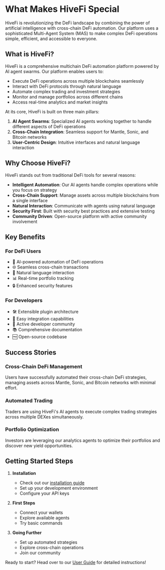 # What Makes HiveFi Special

HiveFi is revolutionizing the DeFi landscape by combining the power of artificial intelligence with cross-chain DeFi automation. Our platform uses a sophisticated Multi-Agent System (MAS) to make complex DeFi operations simple, efficient, and accessible to everyone.

## What is HiveFi?

HiveFi is a comprehensive multichain DeFi automation platform powered by AI agent swarms. Our platform enables users to:
- Execute DeFi operations across multiple blockchains seamlessly
- Interact with DeFi protocols through natural language
- Automate complex trading and investment strategies
- Monitor and manage portfolios across different chains
- Access real-time analytics and market insights

At its core, HiveFi is built on three main pillars:
1. **AI Agent Swarms**: Specialized AI agents working together to handle different aspects of DeFi operations
2. **Cross-Chain Integration**: Seamless support for Mantle, Sonic, and Bitcoin networks
3. **User-Centric Design**: Intuitive interfaces and natural language interaction

## Why Choose HiveFi?

HiveFi stands out from traditional DeFi tools for several reasons:

- **Intelligent Automation**: Our AI agents handle complex operations while you focus on strategy
- **Cross-Chain Support**: Manage assets across multiple blockchains from a single interface
- **Natural Interaction**: Communicate with agents using natural language
- **Security First**: Built with security best practices and extensive testing
- **Community Driven**: Open-source platform with active community involvement

## Key Benefits

### For DeFi Users
- 🤖 AI-powered automation of DeFi operations
- 🌐 Seamless cross-chain transactions
- 💬 Natural language interaction
- 📊 Real-time portfolio tracking
- 🔒 Enhanced security features

### For Developers
- 🛠️ Extensible plugin architecture
- 🔌 Easy integration capabilities
- 🤝 Active developer community
- 📚 Comprehensive documentation
- 🆓 Open-source codebase

## Success Stories

### Cross-Chain DeFi Management
Users have successfully automated their cross-chain DeFi strategies, managing assets across Mantle, Sonic, and Bitcoin networks with minimal effort.

### Automated Trading
Traders are using HiveFi's AI agents to execute complex trading strategies across multiple DEXes simultaneously.

### Portfolio Optimization
Investors are leveraging our analytics agents to optimize their portfolios and discover new yield opportunities.

## Getting Started Steps

1. **Installation**
   - Check out our [installation guide](installation.md)
   - Set up your development environment
   - Configure your API keys

2. **First Steps**
   - Connect your wallets
   - Explore available agents
   - Try basic commands

3. **Going Further**
   - Set up automated strategies
   - Explore cross-chain operations
   - Join our community

Ready to start? Head over to our [User Guide](user-guide.md) for detailed instructions! 